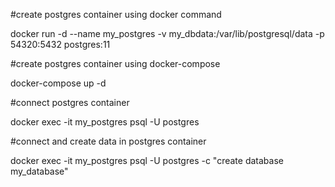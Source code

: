 #create postgres container using docker command

docker run -d --name my_postgres -v my_dbdata:/var/lib/postgresql/data -p 54320:5432 postgres:11

#create postgres container using docker-compose

docker-compose up -d

#connect postgres container

docker exec -it my_postgres psql -U postgres

#connect and create data in postgres container

docker exec -it my_postgres psql -U postgres -c "create database my_database"



